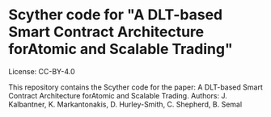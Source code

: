 # Scyther code for "A DLT-based Smart Contract Architecture forAtomic and Scalable Trading"
License: CC-BY-4.0

This repository contains the Scyther code for the paper: A DLT-based Smart Contract Architecture forAtomic and Scalable Trading.
Authors: J. Kalbantner, K. Markantonakis, D. Hurley-Smith, C. Shepherd, B. Semal
